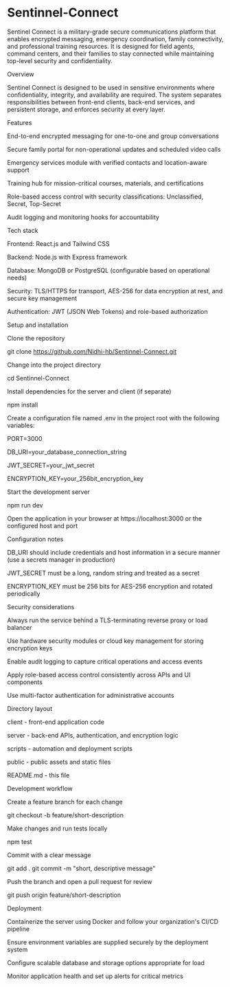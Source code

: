 # Sentinnel-Connect
Sentinel Connect is a military-grade secure communications platform that enables encrypted messaging, emergency coordination, family connectivity, and professional training resources. It is designed for field agents, command centers, and their families to stay connected while maintaining top-level security and confidentiality.

Overview

Sentinel Connect is designed to be used in sensitive environments where confidentiality, integrity, and availability are required. The system separates responsibilities between front-end clients, back-end services, and persistent storage, and enforces security at every layer.

Features

End-to-end encrypted messaging for one-to-one and group conversations

Secure family portal for non-operational updates and scheduled video calls

Emergency services module with verified contacts and location-aware support

Training hub for mission-critical courses, materials, and certifications

Role-based access control with security classifications: Unclassified, Secret, Top-Secret

Audit logging and monitoring hooks for accountability

Tech stack

Frontend: React.js and Tailwind CSS

Backend: Node.js with Express framework

Database: MongoDB or PostgreSQL (configurable based on operational needs)

Security: TLS/HTTPS for transport, AES-256 for data encryption at rest, and secure key management

Authentication: JWT (JSON Web Tokens) and role-based authorization

Setup and installation

Clone the repository

git clone https://github.com/Nidhi-hb/Sentinnel-Connect.git

Change into the project directory

cd Sentinnel-Connect

Install dependencies for the server and client (if separate)

npm install

Create a configuration file named .env in the project root with the following variables:

PORT=3000

DB_URI=your_database_connection_string

JWT_SECRET=your_jwt_secret

ENCRYPTION_KEY=your_256bit_encryption_key

Start the development server

npm run dev

Open the application in your browser at https://localhost:3000 or the configured host and port

Configuration notes

DB_URI should include credentials and host information in a secure manner (use a secrets manager in production)

JWT_SECRET must be a long, random string and treated as a secret

ENCRYPTION_KEY must be 256 bits for AES-256 encryption and rotated periodically

Security considerations

Always run the service behind a TLS-terminating reverse proxy or load balancer

Use hardware security modules or cloud key management for storing encryption keys

Enable audit logging to capture critical operations and access events

Apply role-based access control consistently across APIs and UI components

Use multi-factor authentication for administrative accounts

Directory layout

client - front-end application code

server - back-end APIs, authentication, and encryption logic

scripts - automation and deployment scripts

public - public assets and static files

README.md - this file

Development workflow

Create a feature branch for each change

git checkout -b feature/short-description

Make changes and run tests locally

npm test

Commit with a clear message

git add . git commit -m "short, descriptive message"

Push the branch and open a pull request for review

git push origin feature/short-description

Deployment

Containerize the server using Docker and follow your organization's CI/CD pipeline

Ensure environment variables are supplied securely by the deployment system

Configure scalable database and storage options appropriate for load

Monitor application health and set up alerts for critical metrics

